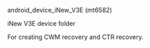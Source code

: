 android_device_iNew_V3E (mt6582)

iNew V3E device folder

For creating CWM recovery and CTR recovery.